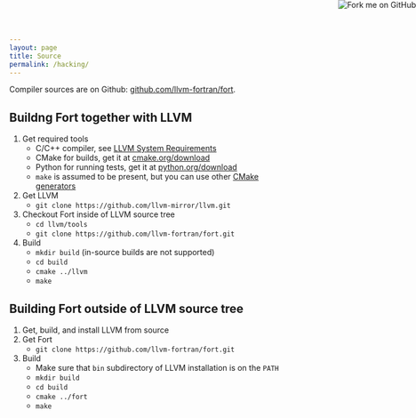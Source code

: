```yaml
---
layout: page
title: Source
permalink: /hacking/
---
```


Compiler sources are on Github: [github.com/llvm-fortran/fort][comp].

## Buildng Fort together with LLVM

1. Get required tools
   - C/C++ compiler, see [LLVM System Requirements][ll-req]
   - CMake for builds, get it at [cmake.org/download](http://www.cmake.org/download)
   - Python for running tests, get it at [python.org/download](http://www.python.org/download)
   - `make` is assumed to be present, but you can use other [CMake generators][llcmake]
2. Get LLVM
   - `git clone https://github.com/llvm-mirror/llvm.git`
3. Checkout Fort inside of LLVM source tree
   - `cd llvm/tools`
   - `git clone https://github.com/llvm-fortran/fort.git`
4. Build
   - `mkdir build` (in-source builds are not supported)
   - `cd build`
   - `cmake ../llvm`
   - `make`

## Building Fort outside of LLVM source tree

1. Get, build, and install LLVM from source
2. Get Fort
   - `git clone https://github.com/llvm-fortran/fort.git`
3. Build
   - Make sure that `bin` subdirectory of LLVM installation is on the `PATH`
   - `mkdir build`
   - `cd build`
   - `cmake ../fort`
   - `make`


<a href="https://github.com/llvm-fortran"><img style="position: absolute; top: 0; right: 0; border: 0;" src="https://camo.githubusercontent.com/652c5b9acfaddf3a9c326fa6bde407b87f7be0f4/68747470733a2f2f73332e616d617a6f6e6177732e636f6d2f6769746875622f726962626f6e732f666f726b6d655f72696768745f6f72616e67655f6666373630302e706e67" alt="Fork me on GitHub" data-canonical-src="https://s3.amazonaws.com/github/ribbons/forkme_right_orange_ff7600.png"></a>

[comp]: https://github.com/llvm-fortran/fort
[rt]: https://github.com/llvm-fortran/libfortrt
[ll-req]: https://llvm.org/docs/GettingStarted.html#requirements
[llcmake]: https://llvm.org/docs/CMake.html
